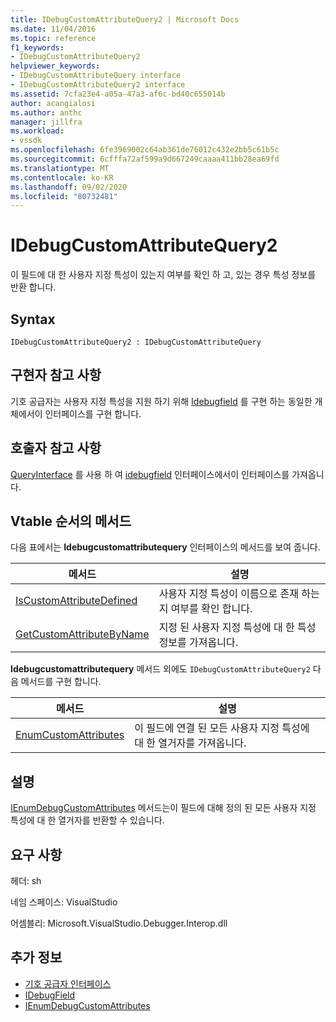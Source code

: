 ```yaml
---
title: IDebugCustomAttributeQuery2 | Microsoft Docs
ms.date: 11/04/2016
ms.topic: reference
f1_keywords:
- IDebugCustomAttributeQuery2
helpviewer_keywords:
- IDebugCustomAttributeQuery interface
- IDebugCustomAttributeQuery2 interface
ms.assetid: 7cfa23e4-a05a-47a3-af6c-bd40c655014b
author: acangialosi
ms.author: anthc
manager: jillfra
ms.workload:
- vssdk
ms.openlocfilehash: 6fe3969002c64ab361de76012c432e2bb5c61b5c
ms.sourcegitcommit: 6cfffa72af599a9d667249caaaa411bb28ea69fd
ms.translationtype: MT
ms.contentlocale: ko-KR
ms.lasthandoff: 09/02/2020
ms.locfileid: "80732481"
---
```

# <a name="idebugcustomattributequery2"></a>IDebugCustomAttributeQuery2
이 필드에 대 한 사용자 지정 특성이 있는지 여부를 확인 하 고, 있는 경우 특성 정보를 반환 합니다.

## <a name="syntax"></a>Syntax

```
IDebugCustomAttributeQuery2 : IDebugCustomAttributeQuery
```

## <a name="notes-for-implementers"></a>구현자 참고 사항
 기호 공급자는 사용자 지정 특성을 지원 하기 위해 [Idebugfield](../../../extensibility/debugger/reference/idebugfield.md) 를 구현 하는 동일한 개체에서이 인터페이스를 구현 합니다.

## <a name="notes-for-callers"></a>호출자 참고 사항
 [QueryInterface](/cpp/atl/queryinterface) 를 사용 하 여 [idebugfield](../../../extensibility/debugger/reference/idebugfield.md) 인터페이스에서이 인터페이스를 가져옵니다.

## <a name="methods-in-vtable-order"></a>Vtable 순서의 메서드
 다음 표에서는 **Idebugcustomattributequery** 인터페이스의 메서드를 보여 줍니다.

|메서드|설명|
|------------|-----------------|
|[IsCustomAttributeDefined](../../../extensibility/debugger/reference/idebugcustomattributequery2-iscustomattributedefined.md)|사용자 지정 특성이 이름으로 존재 하는지 여부를 확인 합니다.|
|[GetCustomAttributeByName](../../../extensibility/debugger/reference/idebugcustomattributequery2-getcustomattributebyname.md)|지정 된 사용자 지정 특성에 대 한 특성 정보를 가져옵니다.|

 **Idebugcustomattributequery** 메서드 외에도 `IDebugCustomAttributeQuery2` 다음 메서드를 구현 합니다.

|메서드|설명|
|------------|-----------------|
|[EnumCustomAttributes](../../../extensibility/debugger/reference/idebugcustomattributequery2-enumcustomattributes.md)|이 필드에 연결 된 모든 사용자 지정 특성에 대 한 열거자를 가져옵니다.|

## <a name="remarks"></a>설명
 [IEnumDebugCustomAttributes](../../../extensibility/debugger/reference/ienumdebugcustomattributes.md) 메서드는이 필드에 대해 정의 된 모든 사용자 지정 특성에 대 한 열거자를 반환할 수 있습니다.

## <a name="requirements"></a>요구 사항
 헤더: sh

 네임 스페이스: VisualStudio

 어셈블리: Microsoft.VisualStudio.Debugger.Interop.dll

## <a name="see-also"></a>추가 정보
- [기호 공급자 인터페이스](../../../extensibility/debugger/reference/symbol-provider-interfaces.md)
- [IDebugField](../../../extensibility/debugger/reference/idebugfield.md)
- [IEnumDebugCustomAttributes](../../../extensibility/debugger/reference/ienumdebugcustomattributes.md)
